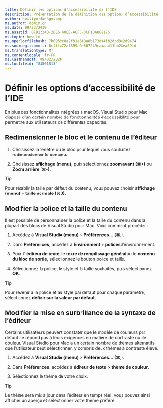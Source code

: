 ```yaml
---
title: Définir les options d’accessibilité de l’IDE
description: Présentation de la définition des options d’accessibilité dans Visual Studio pour Mac
author: heiligerdankgesang
ms.author: dominicn
ms.date: 09/23/2019
ms.assetid: 87D22340-2BE6-40EE-ACFD-3CF1BA886175
ms.topic: how-to
ms.openlocfilehash: 7b0959c8a2f91e340a8b173d94fb2dbd9e2d9474
ms.sourcegitcommit: 6cfffa72af599a9d667249caaaa411bb28ea69fd
ms.translationtype: MT
ms.contentlocale: fr-FR
ms.lasthandoff: 09/02/2020
ms.locfileid: "88801813"
---
```

# <a name="set-ide-accessibility-options"></a>Définir les options d’accessibilité de l’IDE

En plus des fonctionnalités intégrées à macOS, Visual Studio pour Mac dispose d’un certain nombre de fonctionnalités d’accessibilité pour permettre aux utilisateurs de différentes capacités.

## <a name="resize-pad-and-editor-content"></a>Redimensionner le bloc et le contenu de l’éditeur

1. Choisissez la fenêtre ou le bloc pour lequel vous souhaitez redimensionner le contenu.

1. Choisissez **affichage (menu)**, puis sélectionnez **zoom avant (&#8984;+)** ou **Zoom arrière (&#8984;-)**.

> [!TIP]
> Pour rétablir la taille par défaut du contenu, vous pouvez choisir **affichage (menu)**  >  **taille normale (&#8984;0)**.

## <a name="change-the-content-font-and-size"></a>Modifier la police et la taille du contenu

Il est possible de personnaliser la police et la taille du contenu dans la plupart des blocs de Visual Studio pour Mac. Voici comment procéder :

1. Accédez à **Visual Studio (menu)**  >  **Préférences... (&#8984;,)**.

1. Dans **Préférences**, accédez à **Environment**  >  **polices**d’environnement.

1. Pour l' **éditeur de texte**, le **texte de remplissage général**ou le **contenu du bloc de sortie**, sélectionnez le bouton police et taille.

1. Sélectionnez la police, le style et la taille souhaités, puis sélectionnez **OK**.

> [!TIP]
> Pour revenir à la police et au style par défaut pour chaque paramètre, sélectionnez **définir sur la valeur par défaut**.

## <a name="change-the-editor-syntax-highlighting"></a>Modifier la mise en surbrillance de la syntaxe de l’éditeur

Certains utilisateurs peuvent constater que le modèle de couleurs par défaut ne répond pas à leurs exigences en matière de contraste ou de couleur. Visual Studio pour Mac a un certain nombre de thèmes alternatifs que l’utilisateur peut sélectionner, y compris deux thèmes à contraste élevé.

1. Accédez à **Visual Studio (menu)**  >  **Préférences... (&#8984;,)**.

1. Dans **Préférences**, accédez à **éditeur de texte**  >  **thème de couleur**.

1. Sélectionnez le thème de votre choix.

> [!TIP]
> Le thème sera mis à jour dans l’éditeur en temps réel. vous pouvez ainsi afficher un aperçu et sélectionner votre thème préféré.
